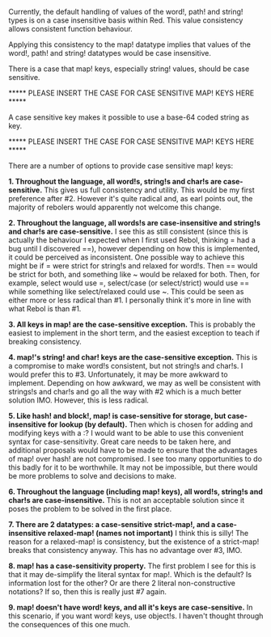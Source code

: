 Currently, the default handling of values of the word!, path! and string! types is on a case insensitive basis within Red. This value consistency allows consistent function behaviour.

Applying this consistency to the map! datatype implies that values of the word!, path! and string! datatypes would be case insensitive.

There is a case that map! keys, especially string! values, should be case sensitive.

***** PLEASE INSERT THE CASE FOR CASE SENSITIVE MAP! KEYS HERE *****

A case sensitive key makes it possible to use a base-64 coded string as key.

***** PLEASE INSERT THE CASE FOR CASE SENSITIVE MAP! KEYS HERE *****

There are a number of options to provide case sensitive map! keys:

**1. Throughout the language, all word!s, string!s and char!s are case-sensitive.**
This gives us full consistency and utility. This would be my first preference after #2. However it's quite radical and, as earl points out, the majority of rebolers would apparently not welcome this change.

**2. Throughout the language, all words!s are case-insensitive and string!s and char!s are case-sensitive.**
I see this as still consistent (since this is actually the behaviour I expected when I first used Rebol, thinking = had a bug until I discovered ==), however depending on how this is implemented, it could be perceived as inconsistent.
One possible way to achieve this might be if = were strict for string!s and relaxed for word!s. Then == would be strict for both, and something like ~ would be relaxed for both. Then, for example, select would use =, select/case (or select/strict) would use == while something like select/relaxed could use ~.
This could be seen as either more or less radical than #1. I personally think it's more in line with what Rebol is than #1.

**3. All keys in map! are the case-sensitive exception.**
This is probably the easiest to implement in the short term, and the easiest exception to teach if breaking consistency.

**4. map!'s string! and char! keys are the case-sensitive exception.**
This is a compromise to make word!s consistent, but not string!s and char!s. I would prefer this to #3. Unfortunately, it may be more awkward to implement. Depending on how awkward, we may as well be consistent with strings!s and char!s and go all the way with #2 which is a much better solution IMO. However, this is less radical.

**5. Like hash! and block!, map! is case-sensitive for storage, but case-insensitive for lookup (by default).**
Then which is chosen for adding and modifying keys with a :? I would want to be able to use this convenient syntax for case-sensitivity. Great care needs to be taken here, and additional proposals would have to be made to ensure that the advantages of map! over hash! are not compromised. I see too many opportunities to do this badly for it to be worthwhile. It may not be impossible, but there would be more problems to solve and decisions to make.

**6. Throughout the language (including map! keys), all word!s, string!s and char!s are case-insensitive.** This is not an acceptable solution since it poses the problem to be solved in the first place.

**7. There are 2 datatypes: a case-sensitive strict-map!, and a case-insensitive relaxed-map! (names not important)**
I think this is silly! The reason for a relaxed-map! is consistency, but the existence of a strict-map! breaks that consistency anyway. This has no advantage over #3, IMO.

**8. map! has a case-sensitivity property.**
The first problem I see for this is that it may de-simplify the literal syntax for map!. Which is the default? Is information lost for the other? Or are there 2 literal non-constructive notations? If so, then this is really just #7 again.

**9. map! doesn't have word! keys, and all it's keys are case-sensitive.**
In this scenario, if you want word! keys, use object!s. I haven't thought through the consequences of this one much.